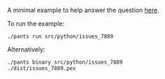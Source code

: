 A minimal example to help answer the question
[here](https://github.com/pantsbuild/pants/issues/7889).

To run the example:
```
./pants run src/python/issues_7889
```

Alternatively:
```
./pants binary src/python/issues_7889
./dist/issues_7889.pex
```

